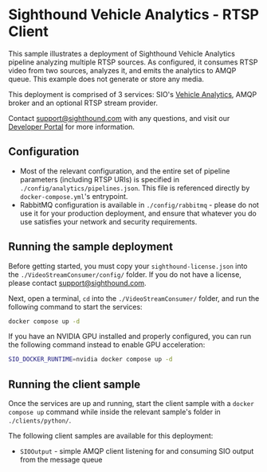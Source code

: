 # Sighthound Vehicle Analytics - RTSP Client

This sample illustrates a deployment of Sighthound Vehicle Analytics pipeline analyzing multiple RTSP sources. As configured, it consumes RTSP video from two sources, analyzes it, and emits the analytics to AMQP queue. This example does not generate or store any media.

This deployment is comprised of 3 services: SIO's [Vehicle Analytics](https://dev.sighthound.com/sio/pipelines/VehicleAnalytics/), AMQP broker and an optional RTSP stream provider.

Contact [support@sighthound.com](mailto:support@sighthound.com) with any questions, and visit our [Developer Portal](https://dev.sighthound.com) for more information.


## Configuration

* Most of the relevant configuration, and the entire set of pipeline parameters (including RTSP URIs) is specified in `./config/analytics/pipelines.json`. This file is referenced directly by `docker-compose.yml`'s entrypoint.
* RabbitMQ configuration is available in `./config/rabbitmq` - please do not use it for your production deployment, and ensure that whatever you do use satisfies your network and security requirements.

## Running the sample deployment

Before getting started, you must copy your `sighthound-license.json` into the `./VideoStreamConsumer/config/` folder. If you do not have a license, please contact [support@sighthound.com](mailto:support@sighthound.com).

Next, open a terminal, `cd` into the `./VideoStreamConsumer/` folder, and run the following command to start the services:

```bash
docker compose up -d
```

If you have an NVIDIA GPU installed and properly configured, you can run the following command instead to enable GPU acceleration:

```bash
SIO_DOCKER_RUNTIME=nvidia docker compose up -d
```

## Running the client sample

Once the services are up and running, start the client sample with a `docker compose up` command while inside the relevant sample's folder in `./clients/python/`.

The following client samples are available for this deployment:

* `SIOOutput` - simple AMQP client listening for and consuming SIO output from the message queue